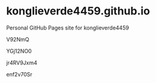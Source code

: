 # konglieverde4459.github.io
Personal GitHub Pages site for konglieverde4459








































V92NmQ




YGj12NO0


jr4RV9Jxm4

enf2v70Sr

